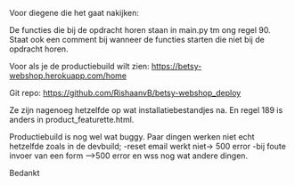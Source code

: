 Voor diegene die het gaat nakijken:

De functies die bij de opdracht horen staan in main.py tm ong regel 90. Staat ook een comment bij wanneer de functies starten die niet bij de opdracht horen. 

Voor als je de productiebuild wilt zien:
https://betsy-webshop.herokuapp.com/home

Git repo:  https://github.com/RishaanvB/betsy-webshop_deploy

Ze zijn nagenoeg hetzelfde op wat installatiebestandjes na. En regel 189 is anders in product_featurette.html.

Productiebuild is nog wel wat buggy. Paar dingen werken niet echt hetzelfde zoals in de devbuild; 
-reset email werkt niet-> 500 error
-bij foute invoer van een form -->500 error
en wss nog wat andere dingen. 

Bedankt
